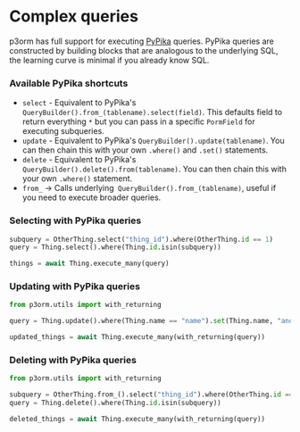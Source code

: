 # Complex queries

p3orm has full support for executing <a href="https://github.com/kayak/pypika">PyPika</a> queries. PyPika queries are constructed by building blocks that are analogous to the underlying SQL, the learning curve is minimal if you already know SQL.

### Available PyPika shortcuts
- `select` - Equivalent to PyPika's `QueryBuilder().from_(tablename).select(field)`. This defaults field to return everything `*` but you can pass in a specific `PormField` for executing subqueries.
- `update` - Equivalent to PyPika's `QueryBuilder().update(tablename)`. You can then chain this with your own `.where()` and `.set()` statements.
- `delete` - Equivalent to PyPika's `QueryBuilder().delete().from(tablename)`. You can then chain this with your own `.where()` statement. 
- `from_` -> Calls underlying` QueryBuilder().from_(tablename)`, useful if you need to execute broader queries.

### Selecting with PyPika queries

```python
subquery = OtherThing.select("thing_id").where(OtherThing.id == 1)
query = Thing.select().where(Thing.id.isin(subquery))

things = await Thing.execute_many(query)
```

### Updating with PyPika queries

```python
from p3orm.utils import with_returning

query = Thing.update().where(Thing.name == "name").set(Thing.name, "another name")

updated_things = await Thing.execute_many(with_returning(query))
```

### Deleting with PyPika queries

```python
from p3orm.utils import with_returning

subquery = OtherThing.from_().select("thing_id").where(OtherThing.id == 1)
query = Thing.delete().where(Thing.id.isin(subquery))

deleted_things = await Thing.execute_many(with_returning(query))
```
